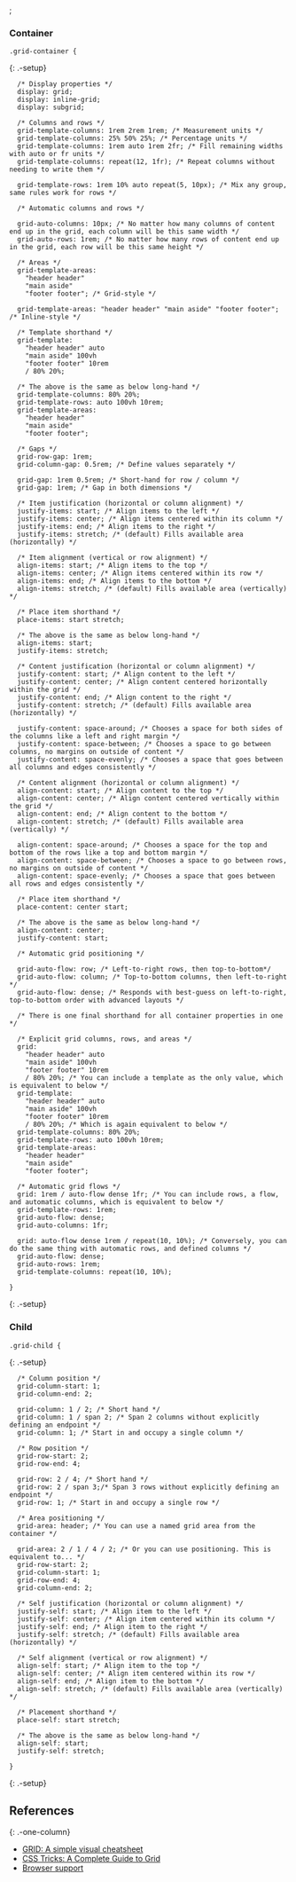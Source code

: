 ;

### Container

    .grid-container {

{: .-setup}

      /* Display properties */
      display: grid;
      display: inline-grid;
      display: subgrid;

      /* Columns and rows */
      grid-template-columns: 1rem 2rem 1rem; /* Measurement units */
      grid-template-columns: 25% 50% 25%; /* Percentage units */
      grid-template-columns: 1rem auto 1rem 2fr; /* Fill remaining widths with auto or fr units */
      grid-template-columns: repeat(12, 1fr); /* Repeat columns without needing to write them */
      
      grid-template-rows: 1rem 10% auto repeat(5, 10px); /* Mix any group, same rules work for rows */

      /* Automatic columns and rows */

      grid-auto-columns: 10px; /* No matter how many columns of content end up in the grid, each column will be this same width */
      grid-auto-rows: 1rem; /* No matter how many rows of content end up in the grid, each row will be this same height */

      /* Areas */
      grid-template-areas:
        "header header"
        "main aside"
        "footer footer"; /* Grid-style */

      grid-template-areas: "header header" "main aside" "footer footer"; /* Inline-style */

      /* Template shorthand */
      grid-template:
        "header header" auto
        "main aside" 100vh
        "footer footer" 10rem
        / 80% 20%;

      /* The above is the same as below long-hand */
      grid-template-columns: 80% 20%;
      grid-template-rows: auto 100vh 10rem;
      grid-template-areas:
        "header header"
        "main aside"
        "footer footer";

      /* Gaps */
      grid-row-gap: 1rem;
      grid-column-gap: 0.5rem; /* Define values separately */

      grid-gap: 1rem 0.5rem; /* Short-hand for row / column */
      grid-gap: 1rem; /* Gap in both dimensions */

      /* Item justification (horizontal or column alignment) */
      justify-items: start; /* Align items to the left */
      justify-items: center; /* Align items centered within its column */
      justify-items: end; /* Align items to the right */
      justify-items: stretch; /* (default) Fills available area (horizontally) */

      /* Item alignment (vertical or row alignment) */
      align-items: start; /* Align items to the top */
      align-items: center; /* Align items centered within its row */
      align-items: end; /* Align items to the bottom */
      align-items: stretch; /* (default) Fills available area (vertically) */

      /* Place item shorthand */
      place-items: start stretch;

      /* The above is the same as below long-hand */
      align-items: start;
      justify-items: stretch;

      /* Content justification (horizontal or column alignment) */
      justify-content: start; /* Align content to the left */
      justify-content: center; /* Align content centered horizontally within the grid */
      justify-content: end; /* Align content to the right */
      justify-content: stretch; /* (default) Fills available area (horizontally) */

      justify-content: space-around; /* Chooses a space for both sides of the columns like a left and right margin */
      justify-content: space-between; /* Chooses a space to go between columns, no margins on outside of content */
      justify-content: space-evenly; /* Chooses a space that goes between all columns and edges consistently */

      /* Content alignment (horizontal or column alignment) */
      align-content: start; /* Align content to the top */
      align-content: center; /* Align content centered vertically within the grid */
      align-content: end; /* Align content to the bottom */
      align-content: stretch; /* (default) Fills available area (vertically) */

      align-content: space-around; /* Chooses a space for the top and bottom of the rows like a top and bottom margin */
      align-content: space-between; /* Chooses a space to go between rows, no margins on outside of content */
      align-content: space-evenly; /* Chooses a space that goes between all rows and edges consistently */

      /* Place item shorthand */
      place-content: center start;

      /* The above is the same as below long-hand */
      align-content: center;
      justify-content: start;

      /* Automatic grid positioning */

      grid-auto-flow: row; /* Left-to-right rows, then top-to-bottom*/
      grid-auto-flow: column; /* Top-to-bottom columns, then left-to-right */
      grid-auto-flow: dense; /* Responds with best-guess on left-to-right, top-to-bottom order with advanced layouts */

      /* There is one final shorthand for all container properties in one */

      /* Explicit grid columns, rows, and areas */
      grid:
        "header header" auto
        "main aside" 100vh
        "footer footer" 10rem
        / 80% 20%; /* You can include a template as the only value, which is equivalent to below */
      grid-template:
        "header header" auto
        "main aside" 100vh
        "footer footer" 10rem
        / 80% 20%; /* Which is again equivalent to below */
      grid-template-columns: 80% 20%;
      grid-template-rows: auto 100vh 10rem;
      grid-template-areas:
        "header header"
        "main aside"
        "footer footer";

      /* Automatic grid flows */
      grid: 1rem / auto-flow dense 1fr; /* You can include rows, a flow, and automatic columns, which is equivalent to below */
      grid-template-rows: 1rem;
      grid-auto-flow: dense;
      grid-auto-columns: 1fr;

      grid: auto-flow dense 1rem / repeat(10, 10%); /* Conversely, you can do the same thing with automatic rows, and defined columns */
      grid-auto-flow: dense;
      grid-auto-rows: 1rem;
      grid-template-columns: repeat(10, 10%);

    }

{: .-setup}

### Child

    .grid-child {

{: .-setup}

      /* Column position */
      grid-column-start: 1;
      grid-column-end: 2;

      grid-column: 1 / 2; /* Short hand */
      grid-column: 1 / span 2; /* Span 2 columns without explicitly defining an endpoint */
      grid-column: 1; /* Start in and occupy a single column */

      /* Row position */
      grid-row-start: 2;
      grid-row-end: 4;

      grid-row: 2 / 4; /* Short hand */
      grid-row: 2 / span 3;/* Span 3 rows without explicitly defining an endpoint */
      grid-row: 1; /* Start in and occupy a single row */

      /* Area positioning */
      grid-area: header; /* You can use a named grid area from the container */

      grid-area: 2 / 1 / 4 / 2; /* Or you can use positioning. This is equivalent to... */
      grid-row-start: 2;
      grid-column-start: 1;
      grid-row-end: 4;
      grid-column-end: 2;

      /* Self justification (horizontal or column alignment) */
      justify-self: start; /* Align item to the left */
      justify-self: center; /* Align item centered within its column */
      justify-self: end; /* Align item to the right */
      justify-self: stretch; /* (default) Fills available area (horizontally) */

      /* Self alignment (vertical or row alignment) */
      align-self: start; /* Align item to the top */
      align-self: center; /* Align item centered within its row */
      align-self: end; /* Align item to the bottom */
      align-self: stretch; /* (default) Fills available area (vertically) */

      /* Placement shorthand */
      place-self: start stretch;

      /* The above is the same as below long-hand */
      align-self: start;
      justify-self: stretch;

    }

{: .-setup}

References
----------

{: .-one-column}

-   [GRID: A simple visual cheatsheet](http://grid.malven.co/)
-   [CSS Tricks: A Complete Guide to Grid](https://css-tricks.com/snippets/css/complete-guide-grid/)
-   [Browser support](https://caniuse.com/#feat=css-grid)
